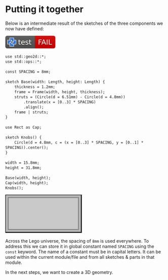 # Putting it together

Below is an intermediate result of the sketches of the three components we now have defined:

[![test](.test/overview.svg)](.test/overview.log)

```µcad,overview
use std::geo2d::*;
use std::ops::*;

const SPACING = 8mm;

sketch Base(width: Length, height: Length) {
    thickness = 1.2mm;
    frame = Frame(width, height, thickness);
    struts = (Circle(d = 6.51mm) - Circle(d = 4.8mm))
        .translate(x = [0..3] * SPACING)
        .align();
    frame | struts;
}

use Rect as Cap;

sketch Knobs() {
    Circle(d = 4.8mm, c = (x = [0..3] * SPACING, y = [0..1] * SPACING)).center();
}

width = 15.8mm;
height = 31.8mm;

Base(width, height);
Cap(width, height);
Knobs();
```

![Picture](.test/overview-out.svg)

Across the Lego universe, the spacing of `8mm` is used everywhere.
To address this we can store it in global constant named `SPACING` using the `const` keyword.
The name of a constant must be in capital letters.
It can be used within the current module/file and from all sketches & parts in that module.

In the next steps, we want to create a 3D geometry.
